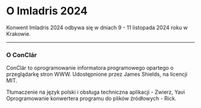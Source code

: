 # O Imladris 2024

Konwent Imladris 2024 odbywa się w dniach 9 - 11 listopada 2024 roku w Krakowie.

---

### O ConClár

ConClár to oprogramowanie informatora programowego opartego o przeglądarkę stron WWW. Udostępnione przez James Shields, na licencji MIT.

Tłumaczenie na język polski i obsługa techniczna aplikacji - Zwierz, Yavi
Oprogramowanie konwertera programu do plików źródłowych - Rick.

